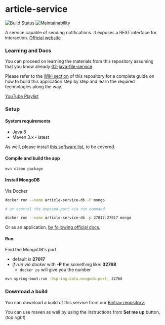 # article-service

[![Build Status](https://travis-ci.org/becoming/03-java-article-service.svg?branch=master)](https://travis-ci.org/becoming/03-java-article-service)
[![Maintainability](https://api.codeclimate.com/v1/badges/db96a60ede90da061419/maintainability)](https://codeclimate.com/github/becoming/03-java-article-service/maintainability)

A service capable of sending notifications. It exposes a REST interface for interaction.
[Official website](https://becoming.tech)

### Learning and Docs

You can proceed on learning the materials from this repository assuming that you know already [02-java-file-service](https://github.com/becoming/02-java-file-service)

Please refer to the [Wiki section](https://github.com/becoming/03-java-article-service/wiki) of this repository for a complete guide on how to build this application step by step and learn the required technologies along the way.

[YouTube Playlist](https://www.youtube.com/playlist?list=PLPkoWZmDIKwB7NJH22gqfgHFV7YK0lJ1j)

### Setup

#### System requirements

 - Java 8
 - Maven 3.x - latest

As well, please install [this software list](https://github.com/becoming/0-java-fundamentals/blob/master/0-Apps.md), to be covered.

#### Compile and build the app

```bash
mvn clean package
```

#### Install MongoDB

Via Docker
```bash
docker run --name article-service-db -P mongo

# or control the exposed port via run command

docker run --name article-service-db -p 27017:27017 mongo
```
Or as an application, [by following official docs.](https://docs.mongodb.com/manual/installation/#mongodb-community-edition-installation-tutorials)

#### Run

Find the MongoDB's port
 - default is **27017**
 - *if run via docker* with **-P** the something like: **32768**
     - `docker ps` will give you the number
```bash
mvn spring-boot:run -Dspring.data.mongodb.port: 32768
```

### Download a build

You can download a build of this service from our [Bintray repository.](https://bintray.com/beta/#/becoming/m2/)

You can use maven as well by using the instructions from **Set me up** button, (_top right_)